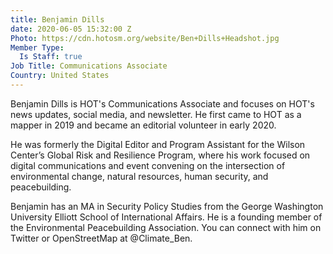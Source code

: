 ```yaml
---
title: Benjamin Dills
date: 2020-06-05 15:32:00 Z
Photo: https://cdn.hotosm.org/website/Ben+Dills+Headshot.jpg
Member Type:
  Is Staff: true
Job Title: Communications Associate
Country: United States
---
```


Benjamin Dills is HOT's Communications Associate and focuses on HOT's news updates, social media, and newsletter. He first came to HOT as a mapper in 2019 and became an editorial volunteer in early 2020.

He was formerly the Digital Editor and Program Assistant for the Wilson Center’s Global Risk and Resilience Program, where his work focused on digital communications and event convening on the intersection of environmental change, natural resources, human security, and peacebuilding.

Benjamin has an MA in Security Policy Studies from the George Washington University Elliott School of International Affairs. He is a founding member of the Environmental Peacebuilding Association. You can connect with him on Twitter or OpenStreetMap at @Climate_Ben.